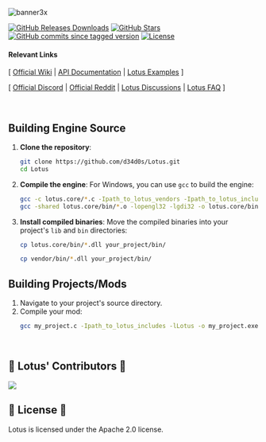 ![banner3x](https://github.com/user-attachments/assets/414cf8b5-ae3f-4469-bbf1-59ecae33bd28)

[![GitHub Releases Downloads](https://img.shields.io/github/downloads/d34d0s/Lotus/total)](https://github.com/d34d0s/Lotus/releases)
[![GitHub Stars](https://img.shields.io/github/stars/d34d0s/Lotus?style=flat&label=stars)](https://github.com/d34d0s/Lotus/stargazers)
[![GitHub commits since tagged version](https://img.shields.io/github/commits-since/d34d0s/Lotus/Lotus.1.0.2024)](https://github.com/d34d0s/Lotus/commits/master)
[![License](https://img.shields.io/badge/license-apache%2Flibpng-green.svg)](LICENSE)

#### Relevant Links

[  [Official Wiki](https://github.com/d34d0s/Lotus/wiki) | [API Documentation](https://github.com/d34d0s/Lotus/wiki/Lotus-API-Docs) | [Lotus Examples](https://github.com/d34d0s/Lotus/tree/main/examples) ]
  
[ [Official Discord](https://discord.gg/e43PDC45wu) | [Official Reddit](https://www.reddit.com/r/LotusEngine/) | [Lotus Discussions](https://github.com/d34d0s/Lotus/discussions) | [Lotus FAQ](https://github.com/d34d0s/Lotus/wiki/Lotus-FAQ) ]

</br>


## Building Engine Source

1. **Clone the repository**:
    ```bash
    git clone https://github.com/d34d0s/Lotus.git
    cd Lotus
    ```

2. **Compile the engine**:
    For Windows, you can use `gcc` to build the engine:
    ```bash
    gcc -c lotus.core/*.c -Ipath_to_lotus_vendors -Ipath_to_lotus_includes -DLOTUS_EXPORT -o lotus.core/bin/*.o
    gcc -shared lotus.core/bin/*.o -lopengl32 -lgdi32 -o lotus.core/bin/Lotus.dll
    ```

3. **Install compiled binaries**:
    Move the compiled binaries into your project's `lib` and `bin` directories:
    ```bash
    cp lotus.core/bin/*.dll your_project/bin/
    ```
    ```bash
    cp vendor/bin/*.dll your_project/bin/
    ```

## Building Projects/Mods

1. Navigate to your project's source directory.
2. Compile your mod:
    ```bash
    gcc my_project.c -Ipath_to_lotus_includes -lLotus -o my_project.exe
    ```

</br>

<h2> 🪷 Lotus' Contributors 🪷 </h2>

<a href="https://github.com/d34d0s/Lotus/graphs/contributors">
  <img src="https://contrib.rocks/image?repo=d34d0s/Lotus&max=500&columns=20&anon=1" />
</a>

</br>

<h2> 🪷 License 🪷 </h2>

Lotus is licensed under the Apache 2.0 license.

